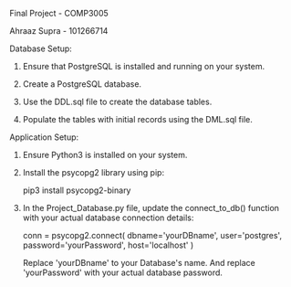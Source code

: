 Final Project - COMP3005

Ahraaz Supra - 101266714

Database Setup:

1. Ensure that PostgreSQL is installed and running on your system.

2. Create a PostgreSQL database.

3. Use the DDL.sql file to create the database tables.

4. Populate the tables with initial records using the DML.sql file.

Application Setup:

1. Ensure Python3 is installed on your system.

2. Install the psycopg2 library using pip:

    pip3 install psycopg2-binary

3. In the Project_Database.py file, update the connect_to_db() function with your actual database connection details:

    conn = psycopg2.connect(
      dbname='yourDBname',
      user='postgres',
      password='yourPassword',
      host='localhost'
    )

    Replace 'yourDBname' to your Database's name. And replace 'yourPassword' with your actual database password.
